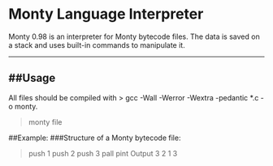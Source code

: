 # Monty Language Interpreter
Monty 0.98 is an interpreter for Monty bytecode files. The data is saved on a stack and uses built-in commands to manipulate it.
______________________________________________________________________________

##Usage
-----------------------------------------------------------------------------
All files should be compiled with > gcc -Wall -Werror -Wextra -pedantic *.c -o monty.

> monty file

##Example:
###Structure of a Monty bytecode file:
>push 1
>push 2
>push 3
>pall
>pint
Output
>3
>2
>1
>3
